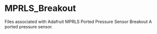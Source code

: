 # MPRLS_Breakout
Files associated with Adafruit MPRLS Ported Pressure Sensor Breakout A ported pressure sensor.
